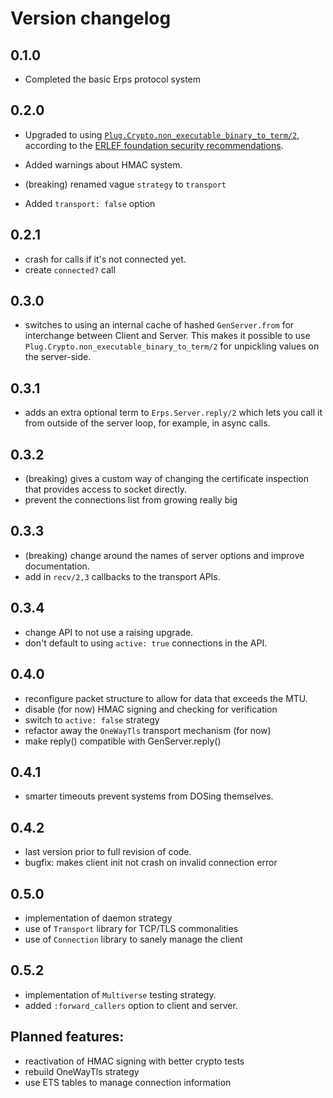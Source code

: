 # Version changelog

## 0.1.0

- Completed the basic Erps protocol system

## 0.2.0

- Upgraded to using [`Plug.Crypto.non_executable_binary_to_term/2`](https://hexdocs.pm/plug_crypto/Plug.Crypto.html#non_executable_binary_to_term/2), according to the [ERLEF foundation security recommendations](https://erlef.github.io/security-wg/secure_coding_and_deployment_hardening/serialisation).

- Added warnings about HMAC system.
- (breaking) renamed vague `strategy` to `transport`
- Added `transport: false` option

## 0.2.1

- crash for calls if it's not connected yet.
- create `connected?` call

## 0.3.0

- switches to using an internal cache of hashed `GenServer.from` for
  interchange between Client and Server.  This makes it possible to use
  `Plug.Crypto.non_executable_binary_to_term/2` for unpickling values
  on the server-side.

## 0.3.1

- adds an extra optional term to `Erps.Server.reply/2` which lets you
  call it from outside of the server loop, for example, in async calls.

## 0.3.2

- (breaking) gives a custom way of changing the certificate inspection that
  provides access to socket directly.
- prevent the connections list from growing really big

## 0.3.3

- (breaking) change around the names of server options and improve documentation.
- add in `recv/2,3` callbacks to the transport APIs.

## 0.3.4

- change API to not use a raising upgrade.
- don't default to using `active: true` connections in the API.

## 0.4.0

- reconfigure packet structure to allow for data that exceeds the MTU.
- disable (for now) HMAC signing and checking for verification
- switch to `active: false` strategy
- refactor away the `OneWayTls` transport mechanism (for now)
- make reply() compatible with GenServer.reply()

## 0.4.1

- smarter timeouts prevent systems from DOSing themselves.

## 0.4.2

- last version prior to full revision of code.
- bugfix: makes client init not crash on invalid connection error

## 0.5.0

- implementation of daemon strategy
- use of `Transport` library for TCP/TLS commonalities
- use of `Connection` library to sanely manage the client

## 0.5.2

- implementation of `Multiverse` testing strategy.
- added `:forward_callers` option to client and server.

## Planned features:

- reactivation of HMAC signing with better crypto tests
- rebuild OneWayTls strategy
- use ETS tables to manage connection information
